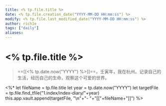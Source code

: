 ```yaml
---
title: <% tp.file.title %>
date: <% tp.file.creation_date("YYYY-MM-DD HH:mm:ss") %>
modify: <% tp.file.last_modified_date("YYYY-MM-DD HH:mm:ss") %>
author: rich1e
tags: ["daily"]
aliases: 
---
```


# <% tp.file.title %>
> ==[[<% tp.date.now("YYYY") %>]]==，壬寅年，我在杭州。记录自己的生活，经历自己的生命，观察这个可爱的世界。

<%* 
    let fileName = tp.file.title
    let year = tp.date.now("YYYY")
    let targetFile = tp.file.find_tfile("1.index/index-diary/"+year)
    this.app.vault.append(targetFile, "\n"+"- "+"[["+fileName+"]]")
%>
